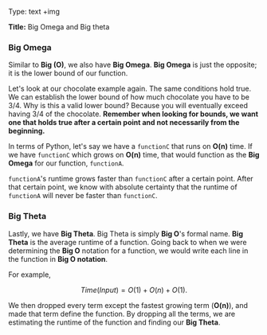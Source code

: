 Type: text +img

**Title:** Big Omega and Big theta 

### Big Omega

Similar to **Big (O)**, we also have **Big Omega**. **Big Omega** is just the opposite; it is the lower bound of our function. 

Let's look at our chocolate example again. The same conditions hold true. We can establish the lower bound of how much chocolate you have to be 3/4. Why is this a valid lower bound? Because you will eventually exceed having 3/4 of the chocolate. **Remember when looking for bounds, we want one that holds true after a certain point and not necessarily from the beginning.**   

In terms of Python, let's say we have a `functionC` that runs on **O(n)** time. If we have `functionC` which grows on **O(n)** time, that would function as the **Big Omega** for our function, `functionA`. 

[//]: # "insert 'functionC vs functionA' image"

`functionA`'s runtime grows faster than `functionC` after a certain point. After that certain point, we know with absolute certainty that the runtime of `functionA` will never be faster than `functionC`. 

### Big Theta

Lastly, we have **Big Theta**. Big Theta is simply **Big O**'s formal name. **Big Theta** is the average runtime of a function. Going back to when we were determining the **Big O** notation for a function, we would write each line in the function in **Big O notation**. 

For example,

$$
Time(Input) = O(1) + O(n) + O(1). 
$$


We then dropped every term except the fastest growing term (**O(n)**), and made that term define the function. By dropping all the terms, we are estimating the runtime of the function and finding our **Big Theta**. 


